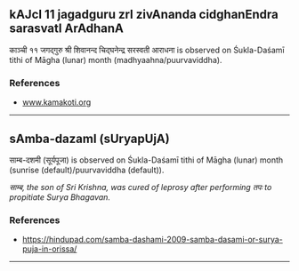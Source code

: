 ## kAJcI 11 jagadguru zrI zivAnanda cidghanEndra sarasvatI ArAdhanA
काञ्ची ११ जगद्गुरु श्री शिवानन्द चिद्घनेन्द्र सरस्वती आराधना is observed on Śukla-Daśamī tithi of Māgha (lunar) month (madhyaahna/puurvaviddha).


### References
* www.kamakoti.org


---
## sAmba-dazamI (sUryapUjA)
साम्ब-दशमी (सूर्यपूजा) is observed on Śukla-Daśamī tithi of Māgha (lunar) month (sunrise (default)/puurvaviddha (default)).

_साम्ब, the son of Sri Krishna, was cured of leprosy after performing तपः to propitiate Surya Bhagavan._
### References
* https://hindupad.com/samba-dashami-2009-samba-dasami-or-surya-puja-in-orissa/


---
